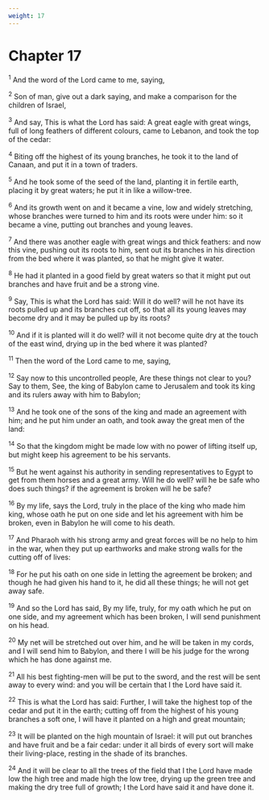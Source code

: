 ```yaml
---
weight: 17
---
```


# Chapter 17

<sup>1</sup> And the word of the Lord came to me, saying, 

<sup>2</sup> Son of man, give out a dark saying, and make a comparison for the children of Israel, 

<sup>3</sup> And say, This is what the Lord has said: A great eagle with great wings, full of long feathers of different colours, came to Lebanon, and took the top of the cedar: 

<sup>4</sup> Biting off the highest of its young branches, he took it to the land of Canaan, and put it in a town of traders. 

<sup>5</sup> And he took some of the seed of the land, planting it in fertile earth, placing it by great waters; he put it in like a willow-tree. 

<sup>6</sup> And its growth went on and it became a vine, low and widely stretching, whose branches were turned to him and its roots were under him: so it became a vine, putting out branches and young leaves. 

<sup>7</sup> And there was another eagle with great wings and thick feathers: and now this vine, pushing out its roots to him, sent out its branches in his direction from the bed where it was planted, so that he might give it water. 

<sup>8</sup> He had it planted in a good field by great waters so that it might put out branches and have fruit and be a strong vine. 

<sup>9</sup> Say, This is what the Lord has said: Will it do well? will he not have its roots pulled up and its branches cut off, so that all its young leaves may become dry and it may be pulled up by its roots? 

<sup>10</sup> And if it is planted will it do well? will it not become quite dry at the touch of the east wind, drying up in the bed where it was planted? 

<sup>11</sup> Then the word of the Lord came to me, saying, 

<sup>12</sup> Say now to this uncontrolled people, Are these things not clear to you? Say to them, See, the king of Babylon came to Jerusalem and took its king and its rulers away with him to Babylon; 

<sup>13</sup> And he took one of the sons of the king and made an agreement with him; and he put him under an oath, and took away the great men of the land: 

<sup>14</sup> So that the kingdom might be made low with no power of lifting itself up, but might keep his agreement to be his servants. 

<sup>15</sup> But he went against his authority in sending representatives to Egypt to get from them horses and a great army. Will he do well? will he be safe who does such things? if the agreement is broken will he be safe? 

<sup>16</sup> By my life, says the Lord, truly in the place of the king who made him king, whose oath he put on one side and let his agreement with him be broken, even in Babylon he will come to his death. 

<sup>17</sup> And Pharaoh with his strong army and great forces will be no help to him in the war, when they put up earthworks and make strong walls for the cutting off of lives: 

<sup>18</sup> For he put his oath on one side in letting the agreement be broken; and though he had given his hand to it, he did all these things; he will not get away safe. 

<sup>19</sup> And so the Lord has said, By my life, truly, for my oath which he put on one side, and my agreement which has been broken, I will send punishment on his head. 

<sup>20</sup> My net will be stretched out over him, and he will be taken in my cords, and I will send him to Babylon, and there I will be his judge for the wrong which he has done against me. 

<sup>21</sup> All his best fighting-men will be put to the sword, and the rest will be sent away to every wind: and you will be certain that I the Lord have said it. 

<sup>22</sup> This is what the Lord has said: Further, I will take the highest top of the cedar and put it in the earth; cutting off from the highest of his young branches a soft one, I will have it planted on a high and great mountain; 

<sup>23</sup> It will be planted on the high mountain of Israel: it will put out branches and have fruit and be a fair cedar: under it all birds of every sort will make their living-place, resting in the shade of its branches. 

<sup>24</sup> And it will be clear to all the trees of the field that I the Lord have made low the high tree and made high the low tree, drying up the green tree and making the dry tree full of growth; I the Lord have said it and have done it. 


